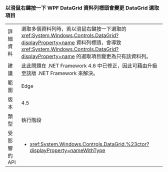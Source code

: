 ### <a name="right-clicking-on-a-wpf-datagrid-row-header-changes-the-datagrid-selection"></a>以滑鼠右鍵按一下 WPF DataGrid 資料列標頭會變更 DataGrid 選取項目

|   |   |
|---|---|
|詳細資料|選取多個資料列時，若以滑鼠右鍵按一下選取的 <xref:System.Windows.Controls.DataGrid?displayProperty=name> 資料列標頭，會導致 <xref:System.Windows.Controls.DataGrid?displayProperty=name> 的選取項目變更為只有該資料列。|
|建議|此此問題在 .NET Framework 4.6 中已修正，因此可藉由升級至該版 .NET Framework 來解決。|
|範圍|Edge|
|版本|4.5|
|類型|執行階段|
|受影響的 API|<ul><li><xref:System.Windows.Controls.DataGrid.%23ctor?displayProperty=nameWithType></li></ul>|

